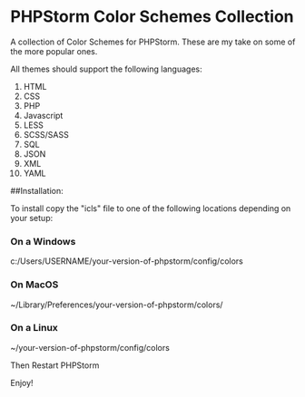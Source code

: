 # PHPStorm Color Schemes Collection

A collection of Color Schemes for PHPStorm. These are my take on some of the more popular ones.

All themes should support the following languages:
1. HTML
2. CSS
3. PHP
4. Javascript
5. LESS
6. SCSS/SASS
7. SQL
8. JSON
9. XML
10. YAML

##Installation:

To install copy the "icls" file to one of the following locations depending on your setup:

### On a Windows
c:/Users/USERNAME/your-version-of-phpstorm/config/colors


### On MacOS
~/Library/Preferences/your-version-of-phpstorm/colors/

### On a Linux
~/your-version-of-phpstorm/config/colors

Then Restart PHPStorm

Enjoy!

